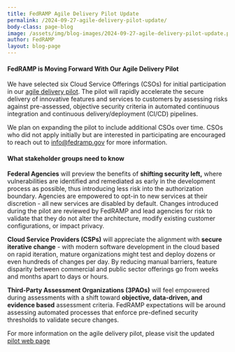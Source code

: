 ```yaml
---
title: FedRAMP Agile Delivery Pilot Update
permalink: /2024-09-27-agile-delivery-pilot-update/
body-class: page-blog
image: /assets/img/blog-images/2024-09-27-agile-delivery-pilot-update.png
author: FedRAMP
layout: blog-page
---
```

<h4>FedRAMP is Moving Forward With Our Agile Delivery Pilot</h4>

We have selected six Cloud Service Offerings (CSOs) for initial participation in our <a href="https://www.fedramp.gov/2024-07-10-launch-of-the-fedramp-pilot-program/" target="_blank" rel="noopener noreferrer">agile delivery pilot</a>. The pilot will rapidly accelerate the secure delivery of innovative features and services to customers by assessing risks against pre-assessed, objective security criteria in automated continuous integration and continuous delivery/deployment (CI/CD) pipelines.

We plan on expanding the pilot to include additional CSOs over time. CSOs who did not apply initially but are interested in participating are encouraged to reach out to <a href="mailto:info@fedramp.gov">info@fedramp.gov</a> for more information.

<h4>What stakeholder groups need to know</h4>

**Federal Agencies** will preview the benefits of **shifting security left,** where vulnerabilities are identified and remediated as early in the development process as possible, thus introducing less risk into the authorization boundary.  Agencies are empowered to opt-in to new services at their discretion - all new services are disabled by default. Changes introduced during the pilot are reviewed by FedRAMP and lead agencies for risk to validate that they do not alter the architecture, modify existing customer configurations, or impact privacy.

**Cloud Service Providers (CSPs)** will appreciate the alignment with **secure iterative change** - with modern software development in the cloud based on rapid iteration, mature organizations might test and deploy dozens or even hundreds of changes per day. By reducing manual barriers, feature disparity between commercial and public sector offerings go from weeks and months apart to days or hours.

**Third-Party Assessment Organizations (3PAOs)** will feel empowered during assessments with a shift toward **objective, data-driven, and evidence based** assessment criteria. FedRAMP expectations will be around assessing automated processes that enforce pre-defined security thresholds to validate secure changes.

For more information on the agile delivery pilot, please visit the updated <a href="https://www.fedramp.gov/agile-delivery-pilot-non-blocking-change-request-phase1/" target="_blank" rel="noopener noreferrer">pilot web page</a>
